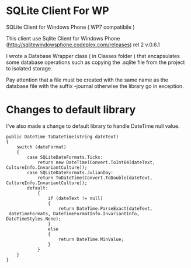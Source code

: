 SQLite Client For WP
====================

SQLite Client for Windows Phone ( WP7 compatibile )

This client use Sqlite Client for Windows Phone (http://sqlitewindowsphone.codeplex.com/releases) rel 2 v.0.6.1

I wrote a Database Wrapper class ( in Classes folder ) that encapsulates some database operations such as copying the .sqlite file from the project to isolated storage.

Pay attention that a file must be created with the same name as the database file with the suffix -journal otherwise the library go in exception.

Changes to default library
==========================

I've also made a change to default library to handle DateTime null value.

    public DateTime ToDateTime(string dateText)
    {
        switch (dateFormat)
        {
            case SQLiteDateFormats.Ticks:
                return new DateTime(Convert.ToInt64(dateText, CultureInfo.InvariantCulture));
            case SQLiteDateFormats.JulianDay:
                return ToDateTime(Convert.ToDouble(dateText, CultureInfo.InvariantCulture));
            default:
                {
                    if (dateText != null)
                    {
                        return DateTime.ParseExact(dateText, _datetimeFormats, DateTimeFormatInfo.InvariantInfo, DateTimeStyles.None);
                    }
                    else
                    {
                        return DateTime.MinValue;
                    }
                }
        }
    }
